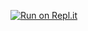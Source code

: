 [![Run on Repl.it](https://repl.it/badge/github/Shaynlink/mika)](https://repl.it/github/Shaynlink/mika)
